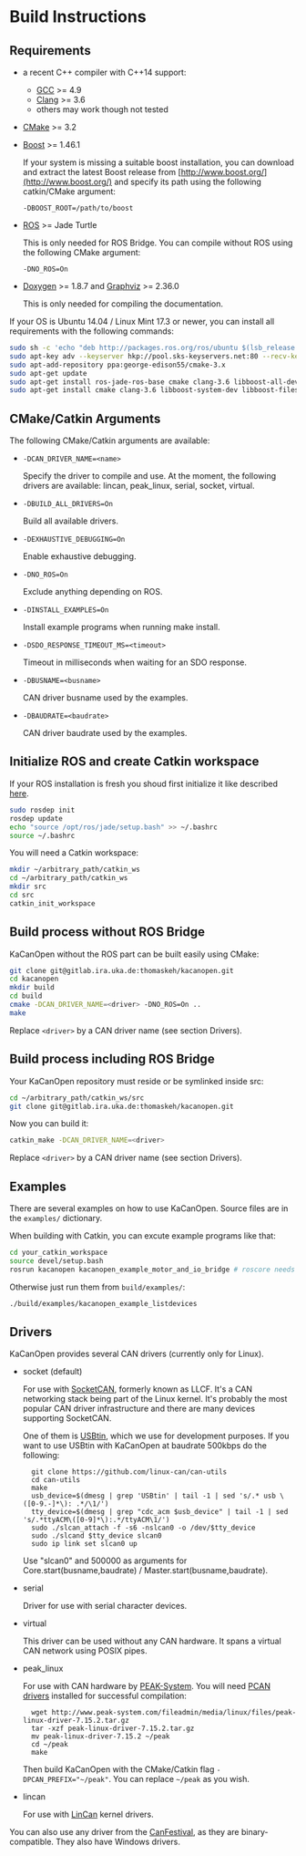 # Build Instructions

## Requirements

- a recent C++ compiler with C++14 support:
	- [GCC](https://gcc.gnu.org/) >= 4.9
	- [Clang](http://clang.llvm.org/) >= 3.6
	- others may work though not tested

- [CMake](https://cmake.org/) >= 3.2

- [Boost](http://www.boost.org/) >= 1.46.1
	
	If your system is missing a suitable boost installation, you can download and extract the latest Boost release from [http://www.boost.org/](http://www.boost.org/) and specify its path using the following catkin/CMake argument:

	`-DBOOST_ROOT=/path/to/boost`

- [ROS](http://www.ros.org/install/) >= Jade Turtle

	This is only needed for ROS Bridge. You can compile without ROS using the following CMake argument:

	`-DNO_ROS=On`

- [Doxygen](www.doxygen.org/) >= 1.8.7 and [Graphviz](www.graphviz.org/) >= 2.36.0
	
	This is only needed for compiling the documentation.

If your OS is Ubuntu 14.04 / Linux Mint 17.3 or newer, you can install all requirements with the following commands:

~~~bash
sudo sh -c 'echo "deb http://packages.ros.org/ros/ubuntu $(lsb_release -usc) main" > /etc/apt/sources.list.d/ros-latest.list'
sudo apt-key adv --keyserver hkp://pool.sks-keyservers.net:80 --recv-key 0xB01FA116
sudo apt-add-repository ppa:george-edison55/cmake-3.x
sudo apt-get update
sudo apt-get install ros-jade-ros-base cmake clang-3.6 libboost-all-dev doxygen graphviz
sudo apt-get install cmake clang-3.6 libboost-system-dev libboost-filesystem-dev ros-jade-catkin ros-jade-roscpp ros-jade-std-msgs ros-jade-sensor-msgs ros-jade-message-runtime doxygen graphviz
~~~


## CMake/Catkin Arguments

The following CMake/Catkin arguments are available:

- `-DCAN_DRIVER_NAME=<name>`
	
	Specify the driver to compile and use. At the moment, the following drivers are available: lincan, peak_linux, serial, socket, virtual.

- `-DBUILD_ALL_DRIVERS=On`

	Build all available drivers.

- `-DEXHAUSTIVE_DEBUGGING=On`

	Enable exhaustive debugging.

- `-DNO_ROS=On`

	Exclude anything depending on ROS.

- `-DINSTALL_EXAMPLES=On`
	
	Install example programs when running make install.

- `-DSDO_RESPONSE_TIMEOUT_MS=<timeout>`

	Timeout in milliseconds when waiting for an SDO response.

- `-DBUSNAME=<busname>`

	CAN driver busname used by the examples.

- `-DBAUDRATE=<baudrate>`

	CAN driver baudrate used by the examples.


## Initialize ROS and create Catkin workspace

If your ROS installation is fresh you shoud first initialize it like described [here](http://wiki.ros.org/jade/Installation/Ubuntu).

~~~bash
sudo rosdep init
rosdep update
echo "source /opt/ros/jade/setup.bash" >> ~/.bashrc
source ~/.bashrc
~~~

You will need a Catkin workspace:

~~~bash
mkdir ~/arbitrary_path/catkin_ws
cd ~/arbitrary_path/catkin_ws
mkdir src
cd src
catkin_init_workspace
~~~

## Build process without ROS Bridge

KaCanOpen without the ROS part can be built easily using CMake:

~~~bash
git clone git@gitlab.ira.uka.de:thomaskeh/kacanopen.git
cd kacanopen
mkdir build
cd build
cmake -DCAN_DRIVER_NAME=<driver> -DNO_ROS=On ..
make
~~~

Replace `<driver>` by a CAN driver name (see section Drivers).

## Build process including ROS Bridge

Your KaCanOpen repository must reside or be symlinked inside src:

~~~bash
cd ~/arbitrary_path/catkin_ws/src
git clone git@gitlab.ira.uka.de:thomaskeh/kacanopen.git
~~~

Now you can build it:

~~~bash
catkin_make -DCAN_DRIVER_NAME=<driver>
~~~

Replace `<driver>` by a CAN driver name (see section Drivers).

## Examples

There are several examples on how to use KaCanOpen. Source files are in the `examples/` dictionary.

When building with Catkin, you can excute example programs like that:

~~~bash
cd your_catkin_workspace
source devel/setup.bash
rosrun kacanopen kacanopen_example_motor_and_io_bridge # roscore needs to be running
~~~

Otherwise just run them from `build/examples/`:

~~~bash
./build/examples/kacanopen_example_listdevices
~~~

## Drivers

KaCanOpen provides several CAN drivers (currently only for Linux).

- socket (default)

	For use with [SocketCAN](https://en.wikipedia.org/wiki/SocketCAN), formerly known as LLCF. It's a CAN networking stack being part of the Linux kernel. It's probably the most popular CAN driver infrastructure and there are many devices supporting SocketCAN.

	One of them is [USBtin](http://www.fischl.de/usbtin/), which we use for development purposes. If you want to use USBtin with KaCanOpen at baudrate 500kbps do the following:

		git clone https://github.com/linux-can/can-utils
		cd can-utils
		make
		usb_device=$(dmesg | grep 'USBtin' | tail -1 | sed 's/.* usb \([0-9.-]*\): .*/\1/')
		tty_device=$(dmesg | grep "cdc_acm $usb_device" | tail -1 | sed 's/.*ttyACM\([0-9]*\):.*/ttyACM\1/')
		sudo ./slcan_attach -f -s6 -nslcan0 -o /dev/$tty_device
		sudo ./slcand $tty_device slcan0
		sudo ip link set slcan0 up


	Use "slcan0" and 500000 as arguments for Core.start(busname,baudrate) / Master.start(busname,baudrate).

- serial

	Driver for use with serial character devices.

- virtual

	This driver can be used without any CAN hardware. It spans a virtual CAN network using POSIX pipes.

- peak_linux

	For use with CAN hardware by [PEAK-System](http://www.peak-system.com/fileadmin/media/linux/index.htm). You will need [PCAN drivers](http://www.peak-system.com/fileadmin/media/linux/index.htm#download) installed for successful compilation:

		wget http://www.peak-system.com/fileadmin/media/linux/files/peak-linux-driver-7.15.2.tar.gz
		tar -xzf peak-linux-driver-7.15.2.tar.gz
		mv peak-linux-driver-7.15.2 ~/peak
		cd ~/peak
		make

	Then build KaCanOpen with the CMake/Catkin flag `-DPCAN_PREFIX="~/peak"`. You can replace `~/peak` as you wish.

- lincan

	For use with [LinCan](http://ortcan.sourceforge.net/lincan/) kernel drivers.

You can also use any driver from the [CanFestival](http://www.canfestival.org/), as they are binary-compatible. They also have Windows drivers.
